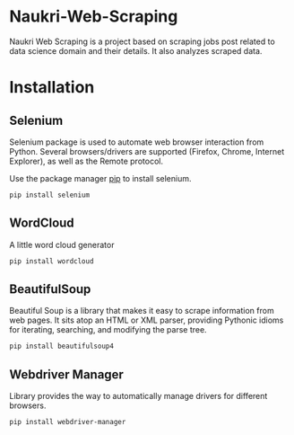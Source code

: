 # Naukri-Web-Scraping

Naukri Web Scraping is a project based on scraping jobs post related to data science domain and their details. It also analyzes scraped data.

# Installation

## Selenium

Selenium package is used to automate web browser interaction from Python.
Several browsers/drivers are supported (Firefox, Chrome, Internet Explorer), as well as the Remote protocol.

Use the package manager [pip](https://pypi.org/project/selenium/) to install selenium.

```bash
pip install selenium
```

## WordCloud

A little word cloud generator

```bash
pip install wordcloud
```

## BeautifulSoup

Beautiful Soup is a library that makes it easy to scrape information from web pages. It sits atop an HTML or XML parser, providing Pythonic idioms for iterating, searching, and modifying the parse tree.

```bash
pip install beautifulsoup4
```

## Webdriver Manager

Library provides the way to automatically manage drivers for different browsers.

```bash
pip install webdriver-manager
```
